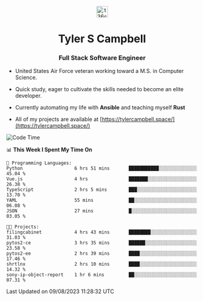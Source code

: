 <p align="center">
<a href="https://www.linkedin.com/in/t36campbell" target="blank"><img align="center" src="https://ik.imagekit.io/t36campbell/Portfolio/linkedin.png.original_m8bbGgPh6.png" alt="t36campbell" height="30" width="30" /></a>
</p>
<h1 align="center">Tyler S Campbell</h1>
<h3 align="center">Full Stack Software Engineer</h3>

* United States Air Force veteran working toward a M.S. in Computer Science.

* Quick study, eager to cultivate the skills needed to become an elite developer.

* Currently automating my life with **Ansible** and teaching myself **Rust**

* All of my projects are available at [https://tylercampbell.space/](https://tylercampbell.space/)

<!--START_SECTION:waka-->
![Code Time](http://img.shields.io/badge/Code%20Time-2%2C680%20hrs%203%20mins-blue)

📊 **This Week I Spent My Time On** 

```text
💬 Programming Languages: 
Python                   6 hrs 51 mins       ███████████░░░░░░░░░░░░░░   45.04 % 
Vue.js                   4 hrs               ███████░░░░░░░░░░░░░░░░░░   26.38 % 
TypeScript               2 hrs 5 mins        ███░░░░░░░░░░░░░░░░░░░░░░   13.70 % 
YAML                     55 mins             ██░░░░░░░░░░░░░░░░░░░░░░░   06.08 % 
JSON                     27 mins             █░░░░░░░░░░░░░░░░░░░░░░░░   03.05 % 

🐱‍💻 Projects: 
filingcabinet            4 hrs 43 mins       ████████░░░░░░░░░░░░░░░░░   31.03 % 
pytos2-ce                3 hrs 35 mins       ██████░░░░░░░░░░░░░░░░░░░   23.58 % 
pytos2-ee                2 hrs 39 mins       ████░░░░░░░░░░░░░░░░░░░░░   17.46 % 
shrtlnx                  2 hrs 10 mins       ████░░░░░░░░░░░░░░░░░░░░░   14.32 % 
sony-ip-object-report    1 hr 6 mins         ██░░░░░░░░░░░░░░░░░░░░░░░   07.31 % 
```


 Last Updated on 09/08/2023 11:28:32 UTC
<!--END_SECTION:waka-->
